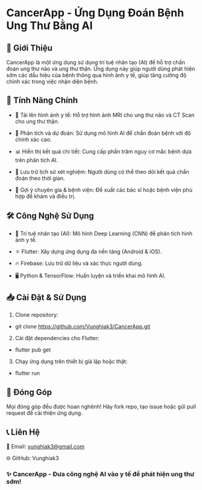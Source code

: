 # CancerApp - Ứng Dụng Đoán Bệnh Ung Thư Bằng AI

## 🏥 Giới Thiệu

CancerApp là một ứng dụng sử dụng trí tuệ nhân tạo (AI) để hỗ trợ chẩn đoán ung thư não và ung thư thận. Ứng dụng này giúp người dùng phát hiện sớm các dấu hiệu của bệnh thông qua hình ảnh y tế, giúp tăng cường độ chính xác trong việc nhận diện bệnh.

## 🚀 Tính Năng Chính

- 📸 Tải lên hình ảnh y tế: Hỗ trợ hình ảnh MRI cho ung thư não và CT Scan cho ung thư thận.

- 🧠 Phân tích và dự đoán: Sử dụng mô hình AI để chẩn đoán bệnh với độ chính xác cao.

- 📊 Hiển thị kết quả chi tiết: Cung cấp phần trăm nguy cơ mắc bệnh dựa trên phân tích AI.

- 💾 Lưu trữ lịch sử xét nghiệm: Người dùng có thể theo dõi kết quả chẩn đoán theo thời gian.

- 📌 Gợi ý chuyên gia & bệnh viện: Đề xuất các bác sĩ hoặc bệnh viện phù hợp để khám và điều trị.

## 🛠 Công Nghệ Sử Dụng

- 🤖 Trí tuệ nhân tạo (AI): Mô hình Deep Learning (CNN) để phân tích hình ảnh y tế.

- ⚛ Flutter: Xây dựng ứng dụng đa nền tảng (Android & iOS).

- 🔥 Firebase: Lưu trữ dữ liệu và xác thực người dùng.

- 🖥 Python & TensorFlow: Huấn luyện và triển khai mô hình AI.

## 📥 Cài Đặt & Sử Dụng

1. Clone repository:

- git clone https://github.com/Vunghiak3/CancerApp.git

2. Cài đặt dependencies cho Flutter:

- flutter pub get

3. Chạy ứng dụng trên thiết bị giả lập hoặc thật:

- flutter run

## 🤝 Đóng Góp

Mọi đóng góp đều được hoan nghênh! Hãy fork repo, tạo issue hoặc gửi pull request để cải thiện ứng dụng.

## 📞 Liên Hệ

📧 Email: vunghiak3@gmail.com

🌐 GitHub: Vunghiak3

### ✨ CancerApp - Đưa công nghệ AI vào y tế để phát hiện ung thư sớm!